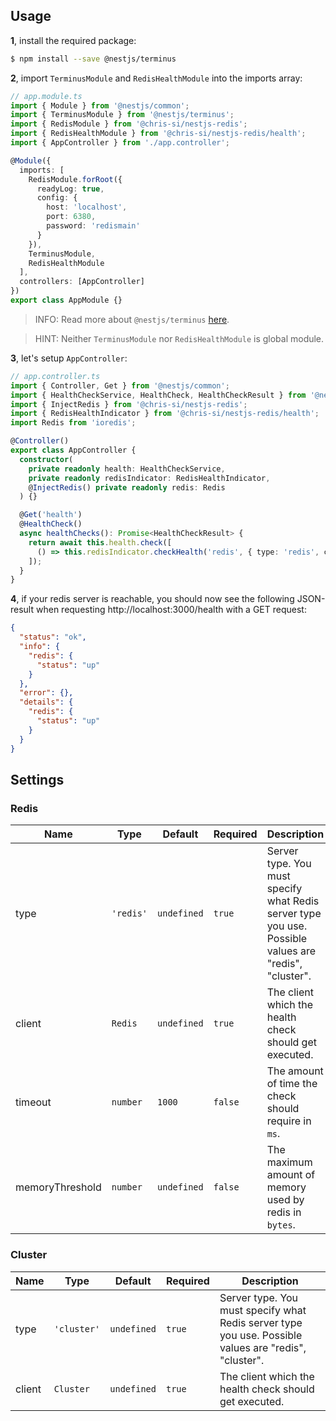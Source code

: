 ## Usage

**1**, install the required package:

```sh
$ npm install --save @nestjs/terminus
```

**2**, import `TerminusModule` and `RedisHealthModule` into the imports array:

```ts
// app.module.ts
import { Module } from '@nestjs/common';
import { TerminusModule } from '@nestjs/terminus';
import { RedisModule } from '@chris-si/nestjs-redis';
import { RedisHealthModule } from '@chris-si/nestjs-redis/health';
import { AppController } from './app.controller';

@Module({
  imports: [
    RedisModule.forRoot({
      readyLog: true,
      config: {
        host: 'localhost',
        port: 6380,
        password: 'redismain'
      }
    }),
    TerminusModule,
    RedisHealthModule
  ],
  controllers: [AppController]
})
export class AppModule {}
```

> INFO: Read more about `@nestjs/terminus` [here](https://docs.nestjs.com/recipes/terminus).

> HINT: Neither `TerminusModule` nor `RedisHealthModule` is global module.

**3**, let's setup `AppController`:

```ts
// app.controller.ts
import { Controller, Get } from '@nestjs/common';
import { HealthCheckService, HealthCheck, HealthCheckResult } from '@nestjs/terminus';
import { InjectRedis } from '@chris-si/nestjs-redis';
import { RedisHealthIndicator } from '@chris-si/nestjs-redis/health';
import Redis from 'ioredis';

@Controller()
export class AppController {
  constructor(
    private readonly health: HealthCheckService,
    private readonly redisIndicator: RedisHealthIndicator,
    @InjectRedis() private readonly redis: Redis
  ) {}

  @Get('health')
  @HealthCheck()
  async healthChecks(): Promise<HealthCheckResult> {
    return await this.health.check([
      () => this.redisIndicator.checkHealth('redis', { type: 'redis', client: this.redis, timeout: 500 })
    ]);
  }
}
```

**4**, if your redis server is reachable, you should now see the following JSON-result when requesting http://localhost:3000/health with a GET request:

```json
{
  "status": "ok",
  "info": {
    "redis": {
      "status": "up"
    }
  },
  "error": {},
  "details": {
    "redis": {
      "status": "up"
    }
  }
}
```

## Settings

### Redis

| Name            | Type      | Default     | Required | Description                                                                                           |
| --------------- | --------- | ----------- | -------- | ----------------------------------------------------------------------------------------------------- |
| type            | `'redis'` | `undefined` | `true`   | Server type. You must specify what Redis server type you use. Possible values are "redis", "cluster". |
| client          | `Redis`   | `undefined` | `true`   | The client which the health check should get executed.                                                |
| timeout         | `number`  | `1000`      | `false`  | The amount of time the check should require in `ms`.                                                  |
| memoryThreshold | `number`  | `undefined` | `false`  | The maximum amount of memory used by redis in `bytes`.                                                |

### Cluster

| Name   | Type        | Default     | Required | Description                                                                                           |
| ------ | ----------- | ----------- | -------- | ----------------------------------------------------------------------------------------------------- |
| type   | `'cluster'` | `undefined` | `true`   | Server type. You must specify what Redis server type you use. Possible values are "redis", "cluster". |
| client | `Cluster`   | `undefined` | `true`   | The client which the health check should get executed.                                                |
